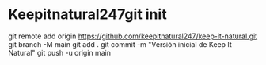 # Keepitnatural247git init
git remote add origin https://github.com/keepitnatural247/keep-it-natural.git
git branch -M main
git add .
git commit -m "Versión inicial de Keep It Natural"
git push -u origin main
